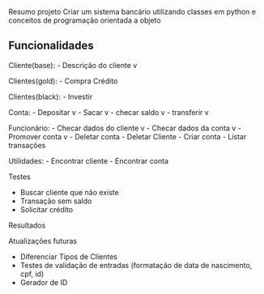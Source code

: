 Resumo projeto
Criar um sistema bancário utilizando classes em python e conceitos de programação orientada a objeto

## Funcionalidades
Cliente(base):
    - Descrição do cliente v

Clientes(gold):
    - Compra Crédito

Clientes(black):
    - Investir 

Conta: 
    - Depositar v
    - Sacar v
    - checar saldo v
    - transferir v

Funcionário:
    - Checar dados do cliente v
    - Checar dados da conta v
    - Promover conta  v
    - Deletar conta
    - Deletar Cliente
    - Criar conta
    - Listar transações 

Utilidades:
    - Encontrar cliente 
    - Encontrar conta

Testes
- Buscar cliente que não existe
- Transação sem saldo
- Solicitar crédito

Resultados


Atualizações futuras
- Diferenciar Tipos de Clientes
- Testes de validação de entradas (formatação de data de nascimento, cpf, id)
- Gerador de ID